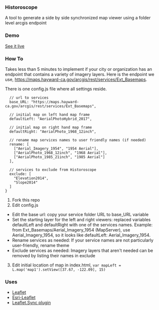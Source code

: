 ### Historoscope ###

A tool to generate a side by side synchronized map viewer using a folder level arcgis endpoint

### Demo ###

[See it live](https://cityofhayward.github.io/historoscope/)

### How To ###

Takes less than 5 minutes to implement if your city or organization has an endpoint that contains a variety of imagery layers. Here is the endpoint we use, https://maps.hayward-ca.gov/arcgis/rest/services/Ext_Basemaps.

There is one config.js file where all settings reside.

```var configFile = {
  // url to services
  base_URL: "https://maps.hayward-ca.gov/arcgis/rest/services/Ext_Basemaps",

  // initial map on left hand map frame
  defaultLeft: "AerialPhotoHybrid_2017",

  // initial map on right hand map frame
  defaultRight: "AerialPhoto_1968_12inch",

  // rename map services names to user friendly names (if needed)
  rename: [
    ["Aerial_Imagery_1954", "1954 Aerial"],
    ["AerialPhoto_1968_12inch", "1968 Aerial"],
    ["AerialPhoto_1985_21inch", "1985 Aerial"]
  ],

  // services to exclude from Historoscope
  exclude: [
    "Elevation2014",
    "Slope2014"
  ]
}
```

1) Fork this repo
2) Edit config.js
* Edit the base url: copy your service folder URL to base_URL variable
* Set the starting layer for the left and right viewers: replaced variables defaultLeft and defaultRight with one of the services names. Example: from Ext_Basemaps/Aerial_Imagery_1954 (MapServer), use Aerial_Imagery_1954, so it looks like defaultLeft: Aerial_Imagery_1954.
* Rename services as needed: If your service names are not particularly user-friendly, rename theme
* Exclude services as needed: Imagery layers that aren't needed can be removed by listing their names in exclude
3) Edit initial location of map in index.html, ```var mapLeft = L.map('map1').setView([37.67, -122.09], 15)```

### Uses ###

* [Leaflet](http://leafletjs.com/)
* [Esri-Leaflet](https://esri.github.io/esri-leaflet/)
* [Leaflet.Sync plugin](https://github.com/turban/Leaflet.Sync)
